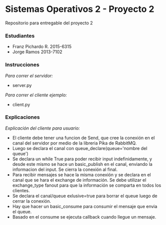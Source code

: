 # Sistemas Operativos 2 - Proyecto 2

Repositorio para entregable del proyecto 2

### Estudiantes
- Franz Pichardo R. 2015-6315
- Jorge Ramos 2013-7102

### Instrucciones
*Para correr el servidor:*
- server.py

*Para correr el cliente ejemplo:*
- client.py

### Explicaciones
*Explicación del cliente para usuario:*
- El cliente debe tener una funcion de Send, que cree la conexión en el canal del servidor por medio de la libreria Pika de RabbitMQ.
- Luego se declara el canal con queue_declare(queue='nombre del queue')
- Se declara un while True para poder recibir input indefinidamente, y desde este mismo se hace un basic_publish en el canal, enviando la informacion del input. Se cierra la conexión al final.
- Para recibir mensajes se hace la misma conexión y se declara en el canal que se hara el exchange de información. Se debe utilizar el exchange_type fanout para que la información se comparta en todos los clientes.
- Se declara el canal/queue exlusive=true para borrar el queue luego de cerrar la conexión.
- Hay que hacer un basic_consume para consumir el mensaje que envia el queue.
- Basado en el consume se ejecuta callback cuando llegue un mensaje.